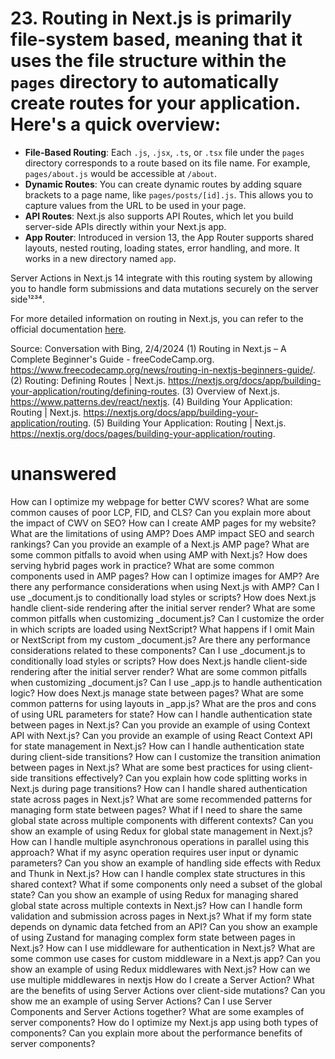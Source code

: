# 23. Routing in Next.js is primarily file-system based, meaning that it uses the file structure within the `pages` directory to automatically create routes for your application. Here's a quick overview:

- **File-Based Routing**: Each `.js`, `.jsx`, `.ts`, or `.tsx` file under the `pages` directory corresponds to a route based on its file name. For example, `pages/about.js` would be accessible at `/about`.
- **Dynamic Routes**: You can create dynamic routes by adding square brackets to a page name, like `pages/posts/[id].js`. This allows you to capture values from the URL to be used in your page.
- **API Routes**: Next.js also supports API Routes, which let you build server-side APIs directly within your Next.js app.
- **App Router**: Introduced in version 13, the App Router supports shared layouts, nested routing, loading states, error handling, and more. It works in a new directory named `app`.

Server Actions in Next.js 14 integrate with this routing system by allowing you to handle form submissions and data mutations securely on the server side¹²³⁴.

For more detailed information on routing in Next.js, you can refer to the official documentation [here](https://nextjs.org/docs/routing/introduction).

Source: Conversation with Bing, 2/4/2024
(1) Routing in Next.js – A Complete Beginner's Guide - freeCodeCamp.org. https://www.freecodecamp.org/news/routing-in-nextjs-beginners-guide/.
(2) Routing: Defining Routes | Next.js. https://nextjs.org/docs/app/building-your-application/routing/defining-routes.
(3) Overview of Next.js. https://www.patterns.dev/react/nextjs.
(4) Building Your Application: Routing | Next.js. https://nextjs.org/docs/app/building-your-application/routing.
(5) Building Your Application: Routing | Next.js. https://nextjs.org/docs/pages/building-your-application/routing.


# unanswered
How can I optimize my webpage for better CWV scores?
What are some common causes of poor LCP, FID, and CLS?
Can you explain more about the impact of CWV on SEO?
How can I create AMP pages for my website?
What are the limitations of using AMP?
Does AMP impact SEO and search rankings?
Can you provide an example of a Next.js AMP page?
What are some common pitfalls to avoid when using AMP with Next.js?
How does serving hybrid pages work in practice?
What are some common components used in AMP pages?
How can I optimize images for AMP?
Are there any performance considerations when using Next.js with AMP?
Can I use _document.js to conditionally load styles or scripts?
How does Next.js handle client-side rendering after the initial server render?
What are some common pitfalls when customizing _document.js?
Can I customize the order in which scripts are loaded using NextScript?
What happens if I omit Main or NextScript from my custom _document.js?
Are there any performance considerations related to these components?
Can I use _document.js to conditionally load styles or scripts?
How does Next.js handle client-side rendering after the initial server render?
What are some common pitfalls when customizing _document.js?
Can I use _app.js to handle authentication logic?
How does Next.js manage state between pages?
What are some common patterns for using layouts in _app.js?
What are the pros and cons of using URL parameters for state?
How can I handle authentication state between pages in Next.js?
Can you provide an example of using Context API with Next.js?
Can you provide an example of using React Context API for state management in Next.js?
How can I handle authentication state during client-side transitions?
How can I customize the transition animation between pages in Next.js?
What are some best practices for using client-side transitions effectively?
Can you explain how code splitting works in Next.js during page transitions?
How can I handle shared authentication state across pages in Next.js?
What are some recommended patterns for managing form state between pages?
What if I need to share the same global state across multiple components with different contexts?
Can you show an example of using Redux for global state management in Next.js?
How can I handle multiple asynchronous operations in parallel using this approach?
What if my async operation requires user input or dynamic parameters?
Can you show an example of handling side effects with Redux and Thunk in Next.js?
How can I handle complex state structures in this shared context?
What if some components only need a subset of the global state?
Can you show an example of using Redux for managing shared global state across multiple contexts in Next.js?
How can I handle form validation and submission across pages in Next.js?
What if my form state depends on dynamic data fetched from an API?
Can you show an example of using Zustand for managing complex form state between pages in Next.js?
How can I use middleware for authentication in Next.js?
What are some common use cases for custom middleware in a Next.js app?
Can you show an example of using Redux middlewares with Next.js?
How can we use multiple middlewares in nextjs
How do I create a Server Action?
What are the benefits of using Server Actions over client-side mutations?
Can you show me an example of using Server Actions?
Can I use Server Components and Server Actions together?
What are some examples of server components?
How do I optimize my Next.js app using both types of components?
Can you explain more about the performance benefits of server components?
